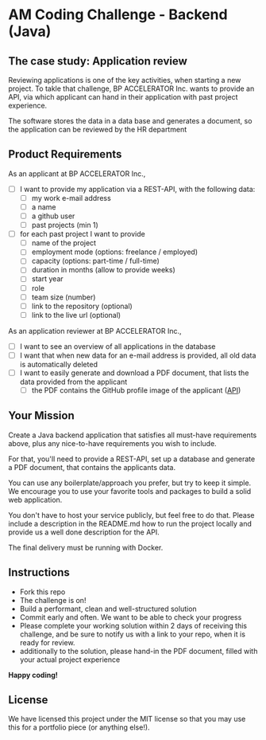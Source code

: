 # AM Coding Challenge - Backend (Java)

## The case study: Application review

Reviewing applications is one of the key activities, when starting a new project.
To takle that challenge, BP ACCELERATOR Inc. wants to provide an API, via which applicant can hand in their application with past project experience.

The software stores the data in a data base and generates a document, so the application can be reviewed by the HR department

## Product Requirements

As an applicant at BP ACCELERATOR Inc.,

- [ ] I want to provide my application via a REST-API, with the following data:
  - [ ] my work e-mail address
  - [ ] a name
  - [ ] a github user
  - [ ] past projects (min 1)
- [ ] for each past project I want to provide
  - [ ] name of the project
  - [ ] employment mode (options: freelance / employed)
  - [ ] capacity (options: part-time / full-time)
  - [ ] duration in months (allow to provide weeks)
  - [ ] start year
  - [ ] role
  - [ ] team size (number)
  - [ ] link to the repository (optional)
  - [ ] link to the live url (optional)

As an application reviewer at BP ACCELERATOR Inc.,

- [ ] I want to see an overview of all applications in the database
- [ ] I want that when new data for an e-mail address is provided, all old data is automatically deleted
- [ ] I want to easily generate and download a PDF document, that lists the data provided from the applicant
  - [ ] the PDF contains the GitHub profile image of the applicant ([API](https://docs.github.com/en/rest/guides/getting-started-with-the-rest-api))

## Your Mission

Create a Java backend application that satisfies all must-have requirements above, plus any nice-to-have requirements you wish to include.

For that, you'll need to provide a REST-API, set up a database and generate a PDF document, that contains the applicants data.

You can use any boilerplate/approach you prefer, but try to keep it simple. We encourage you to use your favorite tools and packages to build a solid web application.

You don't have to host your service publicly, but feel free to do that.
Please include a description in the README.md how to run the project locally and provide us a well done description for the API.

The final delivery must be running with Docker.

## Instructions

- Fork this repo
- The challenge is on!
- Build a performant, clean and well-structured solution
- Commit early and often. We want to be able to check your progress
- Please complete your working solution within 2 days of receiving this challenge, and be sure to notify us with a link to your repo, when it is ready for review.
- additionally to the solution, please hand-in the PDF document, filled with your actual project experience

**Happy coding!**

## License

We have licensed this project under the MIT license so that you may use this for a portfolio piece (or anything else!).
